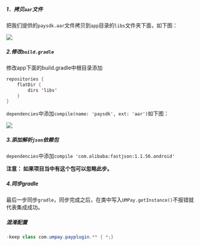 ##### 1．拷贝`aar`文件
把我们提供的`paysdk.aar`文件拷贝到`app`目录的`libs`文件夹下面，如下图：

![](https://www.showdoc.cc/server/api/common/visitfile/sign/81ee6ef0b5051721c0702137b88f7623?showdoc=.jpg)



##### 2.修改`build.gradle`

修改app下面的build.gradle中根目录添加

```java
repositories {
    flatDir {
        dirs 'libs'
    }
}

```

`dependencies`中添加`compile(name: 'paysdk', ext: 'aar')`如下图：

![](https://www.showdoc.cc/server/api/common/visitfile/sign/ff50fa31ec5a2b36814caed0a6a94f40?showdoc=.jpg)

##### 3.添加解析`json`依赖包

`dependencies`中添加`compile 'com.alibaba:fastjson:1.1.56.android'`

**注意： 如果项目当中有这个包可以忽略此步。**


##### 4.同步gradle
最后一步同步`gradle`，同步完成之后，在类中写入`UMPay.getInstance()`不报错就代表集成成功。



##### 混淆配置

```java
-keep class com.umpay.payplugin.** { *;}
```
